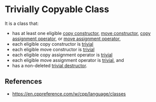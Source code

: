 # Trivially Copyable Class

It is a class that:

- has at least one eligible [copy constructor](https://en.cppreference.com/w/cpp/language/copy_constructor#Eligible_copy_constructor "cpp/language/copy constructor"), [move constructor](https://en.cppreference.com/w/cpp/language/move_constructor#Eligible_move_constructor "cpp/language/move constructor"), [copy assignment operator](https://en.cppreference.com/w/cpp/language/copy_assignment#Eligible_copy_assignment_operator "cpp/language/copy assignment"), or [move assignment operator](https://en.cppreference.com/w/cpp/language/move_assignment#Eligible_move_assignment_operator "cpp/language/move assignment"),
- each eligible copy constructor is [trivial](https://en.cppreference.com/w/cpp/language/copy_constructor#Trivial_copy_constructor "cpp/language/copy constructor")
- each eligible move constructor is [trivial](https://en.cppreference.com/w/cpp/language/move_constructor#Trivial_move_constructor "cpp/language/move constructor")
- each eligible copy assignment operator is [trivial](https://en.cppreference.com/w/cpp/language/copy_assignment#Trivial_copy_assignment_operator "cpp/language/copy assignment")
- each eligible move assignment operator is [trivial](https://en.cppreference.com/w/cpp/language/move_assignment#Trivial_move_assignment_operator "cpp/language/move assignment"), and
- has a non-deleted [trivial destructor](https://en.cppreference.com/w/cpp/language/destructor#Trivial_destructor "cpp/language/destructor").

## References

- https://en.cppreference.com/w/cpp/language/classes
